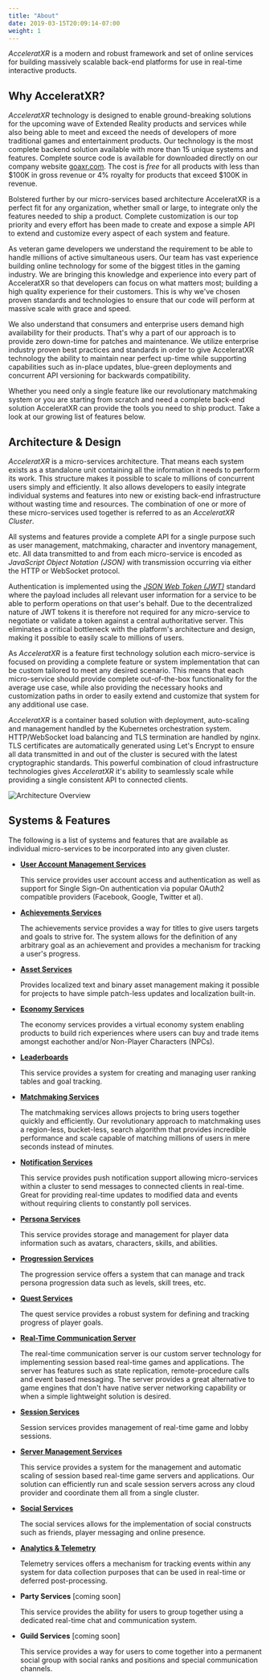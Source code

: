 ```yaml
---
title: "About"
date: 2019-03-15T20:09:14-07:00
weight: 1
---
```


_AcceleratXR_ is a modern and robust framework and set of online services for building massively scalable back-end platforms for use in real-time interactive products.

## Why AcceleratXR?

_AcceleratXR_ technology is designed to enable ground-breaking solutions for the upcoming wave of Extended Reality products and services while also being able to meet and exceed the needs of developers of more traditional games and entertainment products. Our technology is the most complete backend solution available with more than 15 unique systems and features. Complete source code is available for downloaded directly on our company website [goaxr.com](https://www.acceleratxr.com). The cost is _free_ for all products with less than $100K in gross revenue or 4% royalty for products that exceed $100K in revenue.

Bolstered further by our micro-services based architecture AcceleratXR is a perfect fit for any organization, whether small or large, to integrate only the features needed to ship a product. Complete customization is our top priority and every effort has been made to create and expose a simple API to extend and customize every aspect of each system and feature.

As veteran game developers we understand the requirement to be able to handle millions of active simultaneous users. Our team has vast experience building online technology for some of the biggest titles in the gaming industry. We are bringing this knowledge and experience into every part of AcceleratXR so that developers can focus on what matters most; building a high quality experience for their customers. This is why we've chosen proven standards and technologies to ensure that our code will perform at massive scale with grace and speed.

We also understand that consumers and enterprise users demand high availability for their products. That's why a part of our approach is to provide zero down-time for patches and maintenance. We utilize enterprise industry proven best practices and standards in order to give AcceleratXR technology the ability to maintain near perfect up-time while supporting capabilities such as in-place updates, blue-green deployments and concurrent API versioning for backwards compatibility.

Whether you need only a single feature like our revolutionary matchmaking system or you are starting from scratch and need a complete back-end solution AcceleratXR can provide the tools you need to ship product. Take a look at our growing list of features below.

## Architecture & Design

_AcceleratXR_ is a micro-services architecture. That means each system exists as a standalone unit containing all the information it needs to perform its work. This structure makes it possible to scale to millions of concurrent users simply and efficiently. It also allows developers to easily integrate individual systems and features into new or existing back-end infrastructure without wasting time and resources. The combination of one or more of these micro-services used together is referred to as an _AcceleratXR Cluster_.

All systems and features provide a complete API for a single purpose such as user management, matchmaking, character and inventory management, etc. All data transmitted to and from each micro-service is encoded as _JavaScript Object Notation (JSON)_ with transmission occurring via either the HTTP or WebSocket protocol.

Authentication is implemented using the _[JSON Web Token (JWT)](http://jwt.io)_ standard where the payload includes all relevant user information for a service to be able to perform operations on that user's behalf. Due to the decentralized nature of JWT tokens it is therefore not required for any micro-service to negotiate or validate a token against a central authoritative server. This eliminates a critical bottleneck with the platform's architecture and design, making it possible to easily scale to millions of users.

As _AcceleratXR_ is a feature first technology solution each micro-service is focused on providing a complete feature or system implementation that can be custom tailored to meet any desired scenario. This means that each micro-service should provide complete out-of-the-box functionality for the average use case, while also providing the necessary hooks and customization paths in order to easily extend and customize that system for any additional use case.

_AcceleratXR_ is a container based solution with deployment, auto-scaling and management handled by the Kubernetes orchestration system. HTTP/WebSocket load balancing and TLS termination are handled by nginx. TLS certificates are automatically generated using Let's Encrypt to ensure all data transmitted in and out of the cluster is secured with the latest cryptographic standards. This powerful combination of cloud infrastructure technologies gives _AcceleratXR_ it's ability to seamlessly scale while providing a single consistent API to connected clients.

![Architecture Overview](/images/overview_architecture_diagram.png)

## Systems & Features

The following is a list of systems and features that are available as individual micro-services to be incorporated into any given cluster.

- [**User Account Management Services**](/docs/account_services)

  This service provides user account access and authentication as well as support for Single Sign-On authentication via popular OAuth2 compatible providers (Facebook, Google, Twitter et al).

- [**Achievements Services**](/docs/achievements_services)

  The achievements service provides a way for titles to give users targets and goals to strive for. The system allows for the definition of any arbitrary goal as an achievement and provides a mechanism for tracking a user's progress.

- [**Asset Services**](/docs/asset_services)

  Provides localized text and binary asset management making it possible for projects to have simple patch-less updates and localization built-in.

- [**Economy Services**](/docs/economy_services)

  The economy services provides a virtual economy system enabling products to build rich experiences where users can buy and trade items amongst eachother and/or Non-Player Characters (NPCs).

- [**Leaderboards**](/docs/leaderboard_services)

  This service provides a system for creating and managing user ranking tables and goal tracking.

- [**Matchmaking Services**](/docs/matchmaking_services)

  The matchmaking services allows projects to bring users together quickly and efficiently. Our revolutionary approach to matchmaking uses a region-less, bucket-less, search algorithm that provides incredible performance and scale capable of matching millions of users in mere seconds instead of minutes.

- [**Notification Services**](/docs/notification_services)

  This service provides push notification support allowing micro-services within a cluster to send messages to connected clients in real-time. Great for providing real-time updates to modified data and events without requiring clients to constantly poll services.

- [**Persona Services**](/docs/persona_services)

  This service provides storage and management for player data information such as avatars, characters, skills, and abilities.

- [**Progression Services**](/docs/progression_services)

  The progression service offers a system that can manage and track persona progression data such as levels, skill trees, etc.

- [**Quest Services**](/docs/quest_services)

  The quest service provides a robust system for defining and tracking progress of player goals.

- [**Real-Time Communication Server**](/docs/rtc_server)

  The real-time communication server is our custom server technology for implementing session based real-time games and applications. The server has features such as state replication, remote-procedure calls and event based messaging. The server provides a great alternative to game engines that don't have native server networking capability or when a simple lightweight solution is desired.

- [**Session Services**](/docs/session_services)

  Session services provides management of real-time game and lobby sessions.

- [**Server Management Services**](/docs/server_manager_services)

  This service provides a system for the management and automatic scaling of session based real-time game servers and applications. Our solution can efficiently run and scale session servers across any cloud provider and coordinate them all from a single cluster.

- [**Social Services**](/docs/social_services)

  The social services allows for the implementation of social constructs such as friends, player messaging and online presence.

- [**Analytics & Telemetry**](/docs/telemetry_services)

  Telemetry services offers a mechanism for tracking events within any system for data collection purposes that can be used in real-time or deferred post-processing.

* **Party Services** [coming soon]

  This service provides the ability for users to group together using a dedicated real-time chat and communication system.

* **Guild Services** [coming soon]

  This service provides a way for users to come together into a permanent social group with social ranks and positions and special communication channels.
